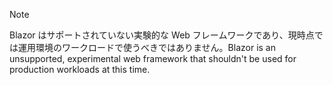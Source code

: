 > [!NOTE]
> <span data-ttu-id="aab76-101">Blazor はサポートされていない実験的な Web フレームワークであり、現時点では運用環境のワークロードで使うべきではありません。</span><span class="sxs-lookup"><span data-stu-id="aab76-101">Blazor is an unsupported, experimental web framework that shouldn't be used for production workloads at this time.</span></span>
